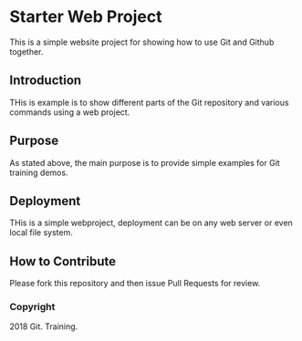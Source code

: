 # Starter Web Project

This is a simple website project for showing how to use Git and Github together.

## Introduction

THis is example is to show different parts of the Git repository and various commands using a web project.

## Purpose

As stated above, the main purpose is to provide simple examples for Git training demos.

## Deployment

THis is a simple webproject, deployment can be on any web server or even local file system.

## How to Contribute

Please fork this repository and then issue Pull Requests for review.

### Copyright

2018 Git. Training.